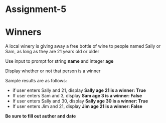 # Assignment-5
<h1>Winners</h1>

<p>A local winery is giving away a free bottle of wine to people named Sally or Sam, as long as they are 21 years old or older</p>

<p>Use input to prompt for string <b>name</b> and integer <b>age</b></p>

<p>Display whether or not that person is a winner</p>

<p>Sample results are as follows:</p>
<ul>
    <li>if user enters Sally and 21, display <b>Sally age 21 is a winner: True</b></li>
    <li>If user enters Sam and 3, display <b>Sam age 3 is a winner: False</b></li>
    <li>If user enters Sally and 30, display <b>Sally age 30 is a winner: True</b></li>
    <li>If user enters Jim and 21, display <b>Jim age 21 is a winner: False</b></li>
</ul>

<p><b>Be sure to fill out author and date<br>

<br>



